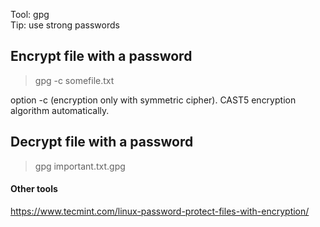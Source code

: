 Tool: gpg  
Tip: use strong passwords  

## Encrypt file with a password
> gpg -c somefile.txt  

option -c (encryption only with symmetric cipher). CAST5 encryption algorithm automatically.  

## Decrypt file with a password
> gpg important.txt.gpg


#### Other tools
https://www.tecmint.com/linux-password-protect-files-with-encryption/
